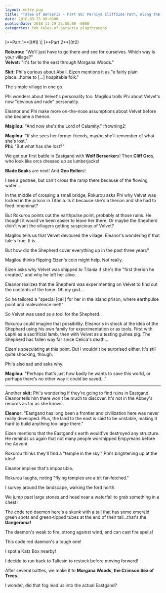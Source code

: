 ```yaml
---
layout: entry.pug
title: "Tales of Berseria - Part 98: Perniya Cliffside Path, Along the Silent Shores"
date: 2018-03-23 09-0800
publishDate: 2018-11-29 23:55:00 -0800
categories: tob tales-of-berseria playthroughs
---
```


<p class="entry-partination" markdown="1">[**Part 1**](#1) \| [**Part 2**](#2)</p>

<a name="1"></a>

**Rokurou:** "We'll just have to go there and see for ourselves. Which way is your village?"<br/>
**Velvet:** "It's far to the east through Morgana Woods."

**Skit:** Phi's curious about Aball. Eizen mentions it as "a fairly plain place...home to [...] hospitable folk."

The simple village in one go.

Phi wonders about Velvet's personality too. Magilou trolls Phi about Velvet's now "devious and rude" personality.

Eleanor and Phi make more on-the-nose assumptions about Velvet before she became a therion.

**Magilou:** "And now she's the Lord of Calamity." :frowning2:

**Magilou:** "If she sees her former friends, maybe she'll remember of what she's lost."<br/>
**Phi:** "But what has she lost?"

We get our first battle in Eastgand with **Wolf Berserker**s! Then **Cliff Orc**s, who look like orcs dressed up as lumberjacks!

**Blade Beak**s are next! And **Geo Roller**s!

I see a geotree, but can't cross the ramp there because of the flowing water...

In the middle of crossing a small bridge, Rokurou asks Phi why Velvet was locked in the prison in Titania. Is it because she's a therion and she had to feed Innominat?

But Rokurou points out the earthpulse point, probably at those ruins. He thought it would've been easier to leave her there. Or maybe the Shepherd didn't want the villagers getting suspicious of Velvet?

Magilou tells us that Velvet devoured the village. Eleanor's wondering if that tale's true. It is...

But how did the Shepherd cover everything up in the past three years?

Magilou thinks flipping Eizen's coin might help. Not really.

Eizen asks why Velvet was shipped to Titania if she's the "first therion he created," and why he left her alive.

Eleanor realizes that the Shepherd was experimenting on Velvet to find out the contents of the tome. Oh my god...

So he tailored a "special [cell] for her in the island prison, where earthpulse point and malevolence met!"

So Velvet was used as a tool for the Shepherd. 

Rokurou could imagine that possibility. Eleanor's in shock at the idea of the Shepherd using his own family for experimentation or as tools. First with Laphi as a sacrificial lamb, then with Velvet as a testing guinea pig. The Shepherd has fallen way far since Celica's death...

Eizen's speculating at this point. But I wouldn't be surprised either. It's still quite shocking, though.

Phi's also sad and asks why.

**Magilou:** "Perhaps that's just how badly he wants to save this world, or perhaps there's no other way it could be saved..."

<a name="2"></a>

---

Another **skit:** Phi's wondering if they're going to find ruins in Eastgand. Eleanor tells him there won't be much to discover. It's not in the Abbey's records as far as she knows.

**Eleanor:** "Eastgand has long been a frontier and civilization here was never really developed. Plus, the land to the east is said to be unstable, making it hard to build anything too large there."

Eizen mentions that the Eastgand's earth would've destroyed any structure. He reminds us again that not many people worshipped Empyreans before the Advent.

Rokurou thinks they'll find a "temple in the sky." Phi's brightening up at the idea!

Eleanor implies that's impossible.

Rokurou laughs, noting "flying temples are a bit far-fetched."

I survey around the landscape, walking the ford north.

We jump past large stones and head near a waterfall to grab something in a chest!

The code red daemon here's a skunk with a tail that has some emerald green spots and green-tipped tubes at the end of their tail...that's the **Dangeroma!**

The daemon's weak to fire, strong against wind, and can cast fire spells!

This code red daemon's a tough one!

I spot a Katz Box nearby!

I decide to run back to Taliesin to restock before moving forward!

After several battles, we make it to **Morgana Woods, the Crimson Sea of Trees.**

I wonder, did that fog lead us into the actual Eastgand?